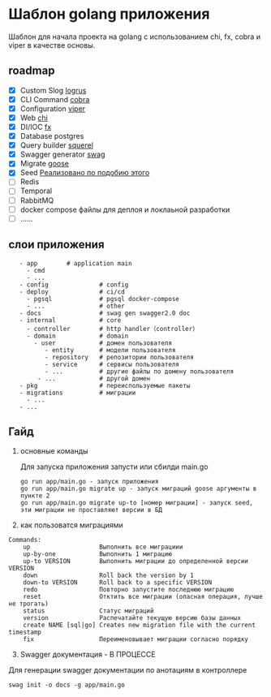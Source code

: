 # Шаблон golang приложения

Шаблон для начала проекта на golang с использованием chi, fx, cobra и viper в качестве основы.

## roadmap

- [X] Custom Slog [logrus](https://github.com/sirupsen/logrus)
- [X] CLI Command [cobra](https://github.com/spf13/cobra)
- [X] Configuration [viper](https://github.com/spf13/viper)
- [X] Web [chi](https://github.com/go-chi/chi/)
- [X] DI/IOC [fx](https://github.com/uber-go/fx)
- [X] Database postgres
- [X] Query builder [squerel](https://github.com/Masterminds/squirrel)
- [X] Swagger generator [swag](https://github.com/swaggo/swag)
- [X] Migrate [goose](https://github.com/pressly/goose)
- [x] Seed [Реализовано по подобию этого](https://pressly.github.io/goose/blog/2021/no-version-migrations/#final-thoughts)
- [ ] Redis
- [ ] Temporal
- [ ] RabbitMQ
- [ ] docker compose файлы для деплоя и локлаьной разработки
- [ ] ......

## слои приложения

```shell
   - app        # application main
     - cmd
     - ... 
   - config              # config
   - deploy              # ci/cd
     - pgsql             # pgsql docker-compose
     - ...               # other     
   - docs                # swag gen swagger2.0 doc
   - internal            # core 
     - controller        # http handler（controller）
     - domain            # domain 
       - user            # домен пользователя 
          - entity       # модели пользователя 
          - repository   # репозитории пользователя 
          - service      # сервисы пользователя 
          - ...          # другие файлы по домену пользователя 
        - ...            # другой домен
   - pkg                 # переиспользуемые пакеты
   - migrations          # миграции
     - ... 
   - ...
```

## Гайд

1. основные команды

   Для запуска приложения запусти или сбилди main.go
   ```
   go run app/main.go - запуск приложения
   go run app/main.go migrate up - запуск миграций goose аргументы в пункте 2
   go run app/main.go migrate up-to [номер миграции] - запуск seed, эти миграции не проставляют версии в БД
   ```
2. как пользоватся миграциями

```
Commands:
    up                   Выполнить все миграциии
    up-by-one            Выполнить 1 миграцию
    up-to VERSION        Выполнить миграции до определенной версии VERSION
    down                 Roll back the version by 1
    down-to VERSION      Roll back to a specific VERSION
    redo                 Повторно запустите последнюю миграцию
    reset                Отктить все миграции (опасная операция, лучше не трогать)
    status               Статус миграций
    version              Распечатайте текущую версию базы данных
    create NAME [sql|go] Creates new migration file with the current timestamp
    fix                  Переименовывает миграции согласно порядку
```

3. Swagger документация - В ПРОЦЕССЕ
   
Для генерации swagger документации по анотациям в контроллере
```
swag init -o docs -g app/main.go
```